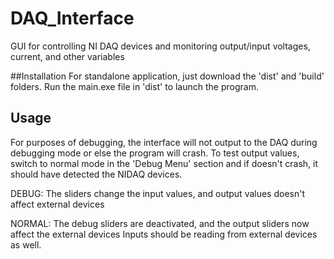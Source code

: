 # DAQ_Interface
GUI for controlling NI DAQ devices and monitoring output/input voltages, current, and other variables

##Installation
For standalone application, just download the 'dist' and 'build' folders.
Run the main.exe file in 'dist' to launch the program.

## Usage
For purposes of debugging, the interface will not output to the DAQ during debugging mode or else the program will crash.
To test output values, switch to normal mode in the 'Debug Menu' section and if doesn't crash, it should have detected
the NIDAQ devices. 

DEBUG:
The sliders change the input values, and output values doesn't affect external devices

NORMAL:
The debug sliders are deactivated, and the output sliders now affect the external devices
Inputs should be reading from external devices as well. 